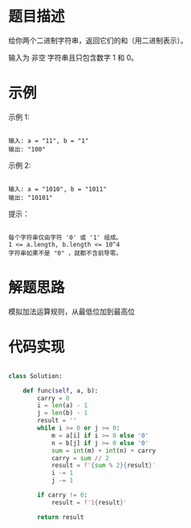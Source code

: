 <!--
 * @LastEditors: jiang yixin
 * @Author: jiang yixin
 -->
# 题目描述

给你两个二进制字符串，返回它们的和（用二进制表示）。

输入为 非空 字符串且只包含数字 1 和 0。

# 示例

示例 1:

```text

输入: a = "11", b = "1"
输出: "100"

```

示例 2:

```text

输入: a = "1010", b = "1011"
输出: "10101"

```

提示：

```text

每个字符串仅由字符 '0' 或 '1' 组成。
1 <= a.length, b.length <= 10^4
字符串如果不是 "0" ，就都不含前导零。

```

# 解题思路

模拟加法运算规则，从最低位加到最高位

# 代码实现

```python

class Solution:

    def func(self, a, b):
        carry = 0
        i = len(a) - 1
        j = len(b) - 1
        result = ''
        while i >= 0 or j >= 0:
            m = a[i] if i >= 0 else '0'
            n = b[j] if j >= 0 else '0'
            sum = int(m) + int(n) + carry
            carry = sum // 2
            result = f'{sum % 2}{result}'
            i -= 1
            j -= 1

        if carry != 0:
            result = f'1{result}'

        return result

```
